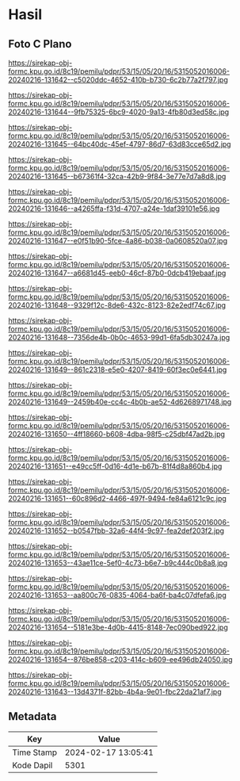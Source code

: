 # Hasil

## Foto C Plano

https://sirekap-obj-formc.kpu.go.id/8c19/pemilu/pdpr/53/15/05/20/16/5315052016006-20240216-131642--c5020ddc-4652-410b-b730-6c2b77a2f797.jpg

https://sirekap-obj-formc.kpu.go.id/8c19/pemilu/pdpr/53/15/05/20/16/5315052016006-20240216-131644--9fb75325-6bc9-4020-9a13-4fb80d3ed58c.jpg

https://sirekap-obj-formc.kpu.go.id/8c19/pemilu/pdpr/53/15/05/20/16/5315052016006-20240216-131645--64bc40dc-45ef-4797-86d7-63d83cce65d2.jpg

https://sirekap-obj-formc.kpu.go.id/8c19/pemilu/pdpr/53/15/05/20/16/5315052016006-20240216-131645--b67361f4-32ca-42b9-9f84-3e77e7d7a8d8.jpg

https://sirekap-obj-formc.kpu.go.id/8c19/pemilu/pdpr/53/15/05/20/16/5315052016006-20240216-131646--a4265ffa-f31d-4707-a24e-1daf39101e56.jpg

https://sirekap-obj-formc.kpu.go.id/8c19/pemilu/pdpr/53/15/05/20/16/5315052016006-20240216-131647--e0f51b90-5fce-4a86-b038-0a0608520a07.jpg

https://sirekap-obj-formc.kpu.go.id/8c19/pemilu/pdpr/53/15/05/20/16/5315052016006-20240216-131647--a6681d45-eeb0-46cf-87b0-0dcb419ebaaf.jpg

https://sirekap-obj-formc.kpu.go.id/8c19/pemilu/pdpr/53/15/05/20/16/5315052016006-20240216-131648--9329f12c-8de6-432c-8123-82e2edf74c67.jpg

https://sirekap-obj-formc.kpu.go.id/8c19/pemilu/pdpr/53/15/05/20/16/5315052016006-20240216-131648--7356de4b-0b0c-4653-99d1-6fa5db30247a.jpg

https://sirekap-obj-formc.kpu.go.id/8c19/pemilu/pdpr/53/15/05/20/16/5315052016006-20240216-131649--861c2318-e5e0-4207-8419-60f3ec0e6441.jpg

https://sirekap-obj-formc.kpu.go.id/8c19/pemilu/pdpr/53/15/05/20/16/5315052016006-20240216-131649--2459b40e-cc4c-4b0b-ae52-4d6268971748.jpg

https://sirekap-obj-formc.kpu.go.id/8c19/pemilu/pdpr/53/15/05/20/16/5315052016006-20240216-131650--4ff18660-b608-4dba-98f5-c25dbf47ad2b.jpg

https://sirekap-obj-formc.kpu.go.id/8c19/pemilu/pdpr/53/15/05/20/16/5315052016006-20240216-131651--e49cc5ff-0d16-4d1e-b67b-81f4d8a860b4.jpg

https://sirekap-obj-formc.kpu.go.id/8c19/pemilu/pdpr/53/15/05/20/16/5315052016006-20240216-131651--60c896d2-4466-497f-9494-fe84a6121c9c.jpg

https://sirekap-obj-formc.kpu.go.id/8c19/pemilu/pdpr/53/15/05/20/16/5315052016006-20240216-131652--b0547fbb-32a6-44f4-9c97-fea2def203f2.jpg

https://sirekap-obj-formc.kpu.go.id/8c19/pemilu/pdpr/53/15/05/20/16/5315052016006-20240216-131653--43ae11ce-5ef0-4c73-b6e7-b9c444c0b8a8.jpg

https://sirekap-obj-formc.kpu.go.id/8c19/pemilu/pdpr/53/15/05/20/16/5315052016006-20240216-131653--aa800c76-0835-4064-ba6f-ba4c07dfefa6.jpg

https://sirekap-obj-formc.kpu.go.id/8c19/pemilu/pdpr/53/15/05/20/16/5315052016006-20240216-131654--5181e3be-4d0b-4415-8148-7ec090bed922.jpg

https://sirekap-obj-formc.kpu.go.id/8c19/pemilu/pdpr/53/15/05/20/16/5315052016006-20240216-131654--876be858-c203-414c-b609-ee496db24050.jpg

https://sirekap-obj-formc.kpu.go.id/8c19/pemilu/pdpr/53/15/05/20/16/5315052016006-20240216-131643--13d4371f-82bb-4b4a-9e01-fbc22da21af7.jpg


## Metadata

| Key        | Value               |
| ---------- | ------------------- |
| Time Stamp | 2024-02-17 13:05:41 |
| Kode Dapil | 5301                |



